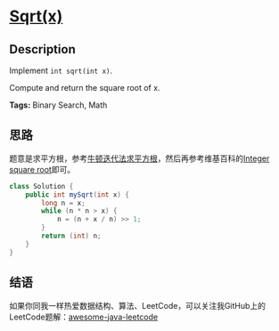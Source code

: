 # [Sqrt(x)][title]

## Description

Implement `int sqrt(int x)`.

Compute and return the square root of x.

**Tags:** Binary Search, Math


## 思路

题意是求平方根，参考[牛顿迭代法求平方根](https://wenku.baidu.com/view/6b74c622bcd126fff7050bfe.html)，然后再参考维基百科的[Integer square root](https://en.wikipedia.org/wiki/Integer_square_root#Using_only_integer_division)即可。

``` java
class Solution {
    public int mySqrt(int x) {
        long n = x;
        while (n * n > x) {
            n = (n + x / n) >> 1;
        }
        return (int) n;
    }
}
```


## 结语

如果你同我一样热爱数据结构、算法、LeetCode，可以关注我GitHub上的LeetCode题解：[awesome-java-leetcode][ajl]



[title]: https://leetcode.com/problems/sqrtx
[ajl]: https://github.com/Blankj/awesome-java-leetcode
